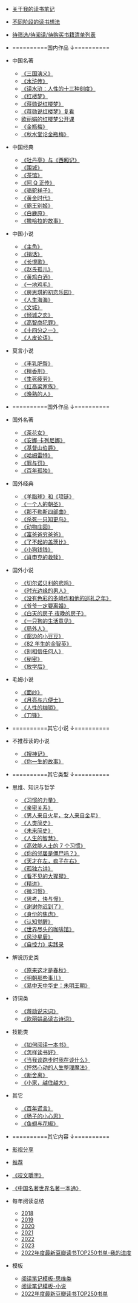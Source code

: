 <!-- - [demo](/docs/demo.md) -->
- [关于我的读书笔记](/docs/think/about.md)
- [不同阶段的读书想法](/docs/think/think.md)
- [待筛选/待阅读/待购买书籍清单列表](/docs/think/todo.md)

- ==========国内作品 ↓==========

- 中国名著

  - [《三国演义》](/docs/read/《三国演义》.md)
  - [《水浒传》](/docs/read/《水浒传》.md)
  - [《读水浒：人性的十三种刻度》](/docs/read/《读水浒：人性的十三种刻度》)
  - [《红楼梦》](/docs/read/《红楼梦》.md)
  - [《蒋勋说红楼梦》](/docs/read/《蒋勋说红楼梦》.md)
  - [《蒋勋说红楼梦》复看](/docs/read/《蒋勋说红楼梦》复看.md)
  - [欧丽娟的红楼梦公开课](/docs/read/欧丽娟的红楼梦公开课.md)
  - [《金瓶梅》](/docs/read/《金瓶梅》.md)
  - [《秋水堂论金瓶梅》](/docs/read/《秋水堂论金瓶梅》.md)

- 中国经典

  - [《牡丹亭》与《西厢记》](/docs/read/《牡丹亭》与《西厢记》.md)
  - [《围城》](/docs/read/《围城》.md)
  - [《茶馆》](/docs/read/《茶馆》.md)
  - [《阿 Q 正传》](/docs/read/《阿Q正传》.md)
  - [《骆驼祥子》](/docs/read/《骆驼祥子》.md)
  - [《黄金时代》](/docs/read/《黄金时代》.md)
  - [《霸王别姬》](/docs/read/《霸王别姬》.md)
  - [《白鹿原》](/docs/read/《白鹿原》.md)
  - [《撒哈拉的故事》](/docs/read/《撒哈拉的故事》.md)

- 中国小说

  - [《主角》](/docs/read/《主角》.md)
  - [《捎话》](/docs/read/《捎话》.md)
  - [《长恨歌》](/docs/read/《长恨歌》.md)
  - [《赵氏孤儿》](/docs/read/《赵氏孤儿》.md)
  - [《黄鸡白酒》](/docs/read/《黄鸡白酒》.md)
  - [《一地鸡毛》](/docs/read/《一地鸡毛》.md)
  - [《房思琪的初恋乐园》](/docs/read/《房思琪的初恋乐园》.md)
  - [《人生海海》](/docs/read/《人生海海》.md)
  - [《文城》](/docs/read/《文城》.md)
  - [《倾城之恋》](/docs/read/《倾城之恋》.md)
  - [《高智商犯罪》](/docs/read/《高智商犯罪》.md)
  - [《十四分之一》](/docs/read/《十四分之一》.md)
  - [《人皮论语》](/docs/read/《人皮论语》.md)

- 莫言小说

  - [《丰乳肥臀》](/docs/read/《丰乳肥臀》.md)
  - [《檀香刑》](/docs/read/《檀香刑》.md)
  - [《生死疲劳》](/docs/read/《生死疲劳》.md)
  - [《红高粱家族》](/docs/read/《红高粱家族》.md)
  - [《晚熟的人》](/docs/read/《晚熟的人》.md)

- ==========国外作品 ↓==========

- 国外名著

  - [《茶花女》](/docs/read/《茶花女》.md)
  - [《安娜·卡列尼娜》](/docs/read/《安娜·卡列尼娜》.md)
  - [《基督山伯爵》](/docs/read/《基督山伯爵》.md)
  - [《哈姆雷特》](/docs/read/《哈姆雷特》.md)
  - [《罪与罚》](/docs/read/《罪与罚》.md)
  - [《百年孤独》](/docs/read/《百年孤独》.md)

- 国外经典

  - [《羊脂球》和《项链》](/docs/read/《羊脂球》和《项链》.md)
  - [《一个人的朝圣》](/docs/read/《一个人的朝圣》.md)
  - [《那不勒斯四部曲》](/docs/read/《那不勒斯四部曲》.md)
  - [《杀死一只知更鸟》](/docs/read/《杀死一只知更鸟》.md)
  - [《动物庄园》](/docs/read/《动物庄园》.md)
  - [《富爸爸穷爸爸》](/docs/read/《富爸爸穷爸爸》.md)
  - [《了不起的盖茨比》](/docs/read/《了不起的盖茨比》.md)
  - [《小狗钱钱》](/docs/read/《小狗钱钱》.md)
  - [《肖申克的救赎》](/docs/read/《肖申克的救赎》.md)

- 国外小说

  - [《切尔诺贝利的悲鸣》](/docs/read/《切尔诺贝利的悲鸣》.md)
  - [《时光边缘的男人》](/docs/read/《时光边缘的男人》.md)
  - [《没有色彩的多崎作和他的巡礼之年》](/docs/read/《没有色彩的多崎作和他的巡礼之年》.md)
  - [《爷爷一定要离婚》](/docs/read/《爷爷一定要离婚》.md)
  - [《白天的房子 夜晚的房子》](/docs/read/《白天的房子夜晚的房子》.md)
  - [《一只狗的生活意见》](/docs/read/《一只狗的生活意见》.md)
  - [《局外人》](/docs/read/《局外人》.md)
  - [《窗边的小豆豆》](/docs/read/《窗边的小豆豆》.md)
  - [《82 年生的金智英》](/docs/read/《82年生的金智英》.md)
  - [《别相信任何人》](/docs/read/《别相信任何人》.md)
  - [《秘密》](/docs/read/《秘密》.md)
  - [《放学后》](/docs/read/《放学后》.md)

- 毛姆小说

  - [《面纱》](/docs/read/《面纱》.md)
  - [《月亮与六便士》](/docs/read/《月亮与六便士》.md)
  - [《人性的枷锁》](/docs/read/《人性的枷锁》.md)
  - [《刀锋》](/docs/read/《刀锋》.md)

- ==========其它小说 ↓==========

- 不推荐读的小说

  - [《搜神记》](/docs/read/《搜神记》.md)
  - [《你一生的故事》](/docs/read/《你一生的故事》.md)

- ==========其它类型 ↓==========

- 思维、知识与哲学

  - [《习惯的力量》](/docs/read/《习惯的力量》.md)
  - [《亲密关系》](/docs/read/《亲密关系》.md)
  - [《男人来自火星，女人来自金星》](/docs/read/《男人来自火星，女人来自金星》.md)
  - [《人类简史》](/docs/read/《人类简史》.md)
  - [《未来简史》](/docs/read/《未来简史》.md)
  - [《人生的智慧》](/docs/read/《人生的智慧》.md)
  - [《高效能人士的 7 个习惯》](/docs/read/《高效能人士的7个习惯》.md)
  - [《你的邻居是僵尸吗？》](/docs/read/《你的邻居是僵尸吗？》.md)
  - [《天才在左，疯子在右》](/docs/read/《天才在左，疯子在右》.md)
  - [《孤独六讲》](/docs/read/《孤独六讲》.md)
  - [《看不见的大猩猩》](/docs/read/《看不见的大猩猩》.md)
  - [《精进》](/docs/read/《精进》笔记.md)
  - [《微习惯》](/docs/read/《微习惯》.md)
  - [《思考，快与慢》](/docs/read/《思考，快与慢》.md)
  - [《谢谢你迟到了》](/docs/read/《谢谢你迟到了》.md)
  - [《身份的焦虑》](/docs/read/《身份的焦虑》.md)
  - [《认知觉醒》](/docs/read/《认知觉醒》.md)
  - [《世界尽头的咖啡馆》](/docs/read/《世界尽头的咖啡馆》.md)
  - [《风沙星辰》](/docs/read/《风沙星辰》.md)
  - [《自控力》实践录](/docs/read/《自控力》实践录.md)

- 解说历史类

  - [《原来这才是春秋》](/docs/read/《原来这才是春秋》.md)
  - [《明朝那些事儿》](/docs/read/《明朝那些事儿》.md)
  - [《易中天中华史：朱明王朝》](/docs/read/《易中天中华史：朱明王朝》.md)

- 诗词类

  - [《蒋勋说宋词》](/docs/read/《蒋勋说宋词》.md)
  - [《欧丽娟品读古诗词》](/docs/read/《欧丽娟品读古诗词》.md)

- 技能类

  - [《如何阅读一本书》](/docs/read/《如何阅读一本书》.md)
  - [《怎样读书好》](/docs/read/《怎样读书好》.md)
  - [《当我谈跑步时我在谈什么》](/docs/read/《当我谈跑步时我在谈什么》.md)
  - [《怦然心动的人生整理魔法》](/docs/read/《怦然心动的人生整理魔法》.md)
  - [《断舍离》](/docs/read/《断舍离》.md)
  - [《小家，越住越大》](/docs/read/《小家，越住越大》.md)


- 其它

  - [《百年谎言》](/docs/read/《百年谎言》.md)
  - [《肠子的小心思》](/docs/read/《肠子的小心思》.md)
  - [《鱼翅与花椒》](/docs/read/《鱼翅与花椒》.md)

- ==========其它内容 ↓==========

- [影视分享](/docs/video.md)
- [推荐](/docs/recommend.md)
- [《咬文嚼字》](/docs/read/《咬文嚼字》.md)
- [《中国名著世界名著一本通》](/docs/read/《中国名著世界名著一本通》.md)


- 每年阅读总结

  - [2018](/docs/years/2018.md)
  - [2019](/docs/years/2019.md)
  - [2020](/docs/years/2020.md)
  - [2021](/docs/years/2021.md)
  - [2022](/docs/years/2022.md)
  - [2023](/docs/years/2023.md)
  - [2022年度最新豆瓣读书TOP250书单-我的进度](/docs/years/top250-2022-me.md)

- 模板
  
  - [阅读笔记模板-思维类](/docs/templates/阅读笔记模板-思维类.md)
  - [阅读笔记模板-小说](/docs/templates/阅读笔记模板-小说.md)
  - [2022年度最新豆瓣读书TOP250书单](/docs/top250-2022.md)


